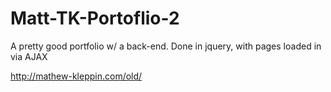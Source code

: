 Matt-TK-Portoflio-2
===================

A pretty good portfolio w/ a back-end. Done in jquery, with pages loaded in via AJAX

http://mathew-kleppin.com/old/
